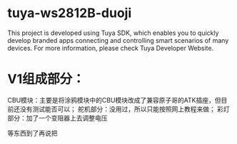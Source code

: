 # tuya-ws2812B-duoji
This project is developed using Tuya SDK, which enables you to quickly develop branded apps connecting and controlling smart scenarios of many devices.
For more information, please check Tuya Developer Website.

V1组成部分：
==
CBU模块：主要是将涂鸦模块中的CBU模块改成了兼容原子哥的ATK插座，但目前还没有测试能否可以；
舵机部分：没用过，所以只能按照网上教程来做；
彩灯部分：加了一个变阻器上去调整电压

等东西到了再说把
